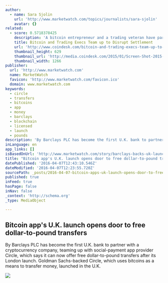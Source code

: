 ```yaml
---
author:
  - name: Sara Sjolin
    url: 'http://www.marketwatch.com/topics/journalists/sara-sjolin'
    avatar: {}
related:
  - score: 0.5718378425
    description: 'A bitcoin entrepreneur and a trading veteran have partnered on a blockchain project that aims to streamline the way assets are exchanged. SETL will use its blockchain, which is "akin to proof-of-stake", to let market participants cut out the web of intermediaries in the post-trade system, saving them time and money.'
    title: Bitcoin and Trading Execs Team up to Disrupt Settlement
    url: 'http://www.coindesk.com/bitcoin-and-trading-execs-team-up-to-disrupt-settlement/'
    thumbnail_height: 629
    thumbnail_url: 'http://media.coindesk.com/2015/01/Screen-Shot-2015-01-13-at-2.40.15-PM.png'
    thumbnail_width: 1266
publisher:
  url: 'http://www.marketwatch.com'
  name: MarketWatch
  favicon: 'http://www.marketwatch.com/favicon.ico'
  domain: www.marketwatch.com
keywords:
  - circle
  - transfers
  - bitcoins
  - app
  - money
  - barclays
  - blockchain
  - licensed
  - launch
  - pounds
description: 'By Barclays PLC has become the first U.K. bank to partner with a cryptocurrency company, teaming up with social-payment app provider Circle, which says it can now offer free dollar-to-pound transfers after its London launch. Goldman Sachs-backed Circle, which uses bitcoins as a means to transfer money, launched in the U.K.'
inLanguage: en
app_links: []
isBasedOnUrl: 'http://www.marketwatch.com/story/barclays-backs-uk-launch-of-bitcoin-payments-app-2016-04-06'
title: "Bitcoin app's U.K. launch opens door to free dollar-to-pound transfers"
datePublished: '2016-04-07T12:43:10.546Z'
dateModified: '2016-04-07T12:23:55.720Z'
sourcePath: _posts/2016-04-07-bitcoin-apps-uk-launch-opens-door-to-free-dollar-to-pound.md
published: true
inFeed: true
hasPage: false
inNav: false
_context: 'http://schema.org'
_type: MediaObject

---
```

<article style=""><h1>Bitcoin app's U.K. launch opens door to free dollar-to-pound transfers</h1><p>By Barclays PLC has become the first U.K. bank to partner with a cryptocurrency company, teaming up with social-payment app provider Circle, which says it can now offer free dollar-to-pound transfers after its London launch. Goldman Sachs-backed Circle, which uses bitcoins as a means to transfer money, launched in the U.K.</p><img src="http://s.marketwatch.com/public/resources/MWimages/MW-CO313_BTCbit_ZG_20140724174243.jpg" /></article>